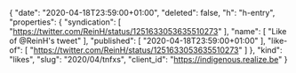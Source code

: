 {
  "date": "2020-04-18T23:59:00+01:00",
  "deleted": false,
  "h": "h-entry",
  "properties": {
    "syndication": [
      "https://twitter.com/ReinH/status/1251633053635510273"
    ],
    "name": [
      "Like of @ReinH's tweet"
    ],
    "published": [
      "2020-04-18T23:59:00+01:00"
    ],
    "like-of": [
      "https://twitter.com/ReinH/status/1251633053635510273"
    ]
  },
  "kind": "likes",
  "slug": "2020/04/tnfxs",
  "client_id": "https://indigenous.realize.be"
}
